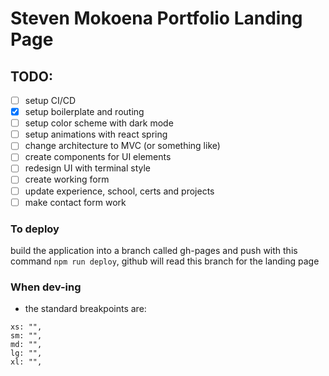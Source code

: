 # Steven Mokoena Portfolio Landing Page

## TODO:
- [ ] setup CI/CD
- [x] setup boilerplate and routing
- [ ] setup color scheme with dark mode
- [ ] setup animations with react spring
- [ ] change architecture to MVC (or something like)
- [ ] create components for UI elements
- [ ] redesign UI with terminal style
- [ ] create working form
- [ ] update experience, school, certs and projects
- [ ] make contact form work

### To deploy
build the application into a branch called gh-pages and push with this command `npm run deploy`,
github will read this branch for the landing page

### When dev-ing
- the standard breakpoints are:
```
xs: "",
sm: "",
md: "",
lg: "",
xl: "",
```
